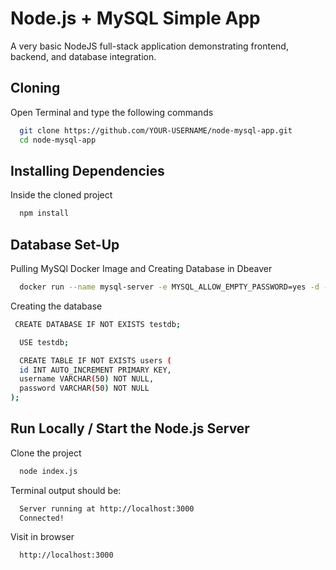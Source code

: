 
# Node.js + MySQL Simple App

A very basic NodeJS full-stack application demonstrating frontend, backend, and database integration.



## Cloning

Open Terminal and type the following commands

```bash
  git clone https://github.com/YOUR-USERNAME/node-mysql-app.git
  cd node-mysql-app
```
    
## Installing Dependencies

Inside the cloned project

```bash
  npm install
```
## Database Set-Up

Pulling MySQl Docker Image and Creating Database in Dbeaver

```bash
  docker run --name mysql-server -e MYSQL_ALLOW_EMPTY_PASSWORD=yes -d -p 3306:3306 mysql:latest
```

Creating the database
```bash
 CREATE DATABASE IF NOT EXISTS testdb;
```

```bash
  USE testdb;
```

```bash
  CREATE TABLE IF NOT EXISTS users (
  id INT AUTO_INCREMENT PRIMARY KEY,
  username VARCHAR(50) NOT NULL,
  password VARCHAR(50) NOT NULL
);
```


## Run Locally / Start the Node.js Server

Clone the project

```bash
  node index.js
```
Terminal output should be: 
```bash
  Server running at http://localhost:3000
  Connected!
```
Visit in browser

```bash
  http://localhost:3000
```





